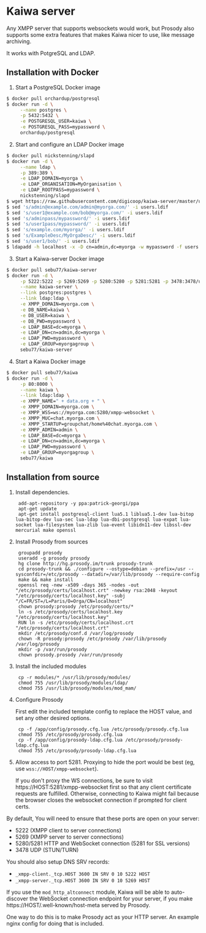 # Kaiwa server

Any XMPP server that supports websockets would work, but Prosody also supports
some extra features that makes Kaiwa nicer to use, like message archiving.

It works with PotgreSQL and LDAP.

## Installation with Docker

1. Start a PostgreSQL Docker image

```bash
$ docker pull orchardup/postgresql
$ docker run -d \
     --name postgres \
     -p 5432:5432 \
     -e POSTGRESQL_USER=kaiwa \
     -e POSTGRESQL_PASS=mypassword \
     orchardup/postgresql
```

2. Start and configure an LDAP Docker image
```bash
$ docker pull nickstenning/slapd
$ docker run -d \
     --name ldap \
     -p 389:389 \
     -e LDAP_DOMAIN=myorga \
     -e LDAP_ORGANISATION=MyOrganisation \
     -e LDAP_ROOTPASS=mypassword \
     nickstenning/slapd
$ wget https://raw.githubusercontent.com/digicoop/kaiwa-server/master/users.ldif
$ sed 's/admin@example.com/admin@myorga.com/' -i users.ldif
$ sed 's/user1@example.com/bob@myorga.com/' -i users.ldif
$ sed 's/adminpass/mypassword/' -i users.ldif
$ sed 's/user1pass/mypassword/' -i users.ldif
$ sed 's/example.com/myorga/' -i users.ldif
$ sed 's/ExampleDesc/MyOrgaDesc/' -i users.ldif
$ sed 's/user1/bob/' -i users.ldif
$ ldapadd -h localhost -x -D cn=admin,dc=myorga -w mypassword -f users.ldif
```

3. Start a Kaiwa-server Docker image
```bash
$ docker pull sebu77/kaiwa-server
$ docker run -d \
     -p 5222:5222 -p 5269:5269 -p 5280:5280 -p 5281:5281 -p 3478:3478/udp \
     --name kaiwa-server \
     --link postgres:postgres \
     --link ldap:ldap \
     -e XMPP_DOMAIN=myorga.com \
     -e DB_NAME=kaiwa \
     -e DB_USER=kaiwa \
     -e DB_PWD=mypassword \
     -e LDAP_BASE=dc=myorga \
     -e LDAP_DN=cn=admin,dc=myorga \
     -e LDAP_PWD=mypassword \
     -e LDAP_GROUP=myorgagroup \
     sebu77/kaiwa-server
```
4. Start a Kaiwa Docker image
```bash
$ docker pull sebu77/kaiwa
$ docker run -d \
     -p 80:8000 \
     --name kaiwa \
     --link ldap:ldap \
     -e XMPP_NAME=" + data.org + " \
     -e XMPP_DOMAIN=myorga.com \
     -e XMPP_WSS=ws://myorga.com:5280/xmpp-websocket \
     -e XMPP_MUC=chat.myorga.com \
     -e XMPP_STARTUP=groupchat/home%40chat.myorga.com \
     -e XMPP_ADMIN=admin \
     -e LDAP_BASE=dc=myorga \
     -e LDAP_DN=cn=admin,dc=myorga \
     -e LDAP_PWD=mypassword \
     -e LDAP_GROUP=myorgagroup \
     sebu77/kaiwa
```
## Installation from source

1. Install dependencies.

        add-apt-repository -y ppa:patrick-georgi/ppa
        apt-get update
        apt-get install postgresql-client lua5.1 liblua5.1-dev lua-bitop lua-bitop-dev lua-sec lua-ldap lua-dbi-postgresql lua-expat lua-socket lua-filesystem lua-zlib lua-event libidn11-dev libssl-dev mercurial make openssl

2. Install Prosody from sources

        groupadd prosody
        useradd -g prosody prosody
        hg clone http://hg.prosody.im/trunk prosody-trunk
        cd prosody-trunk && ./configure --ostype=debian --prefix=/usr --sysconfdir=/etc/prosody --datadir=/var/lib/prosody --require-config
        make && make install
        openssl req -new -x509 -days 365 -nodes -out "/etc/prosody/certs/localhost.crt" -newkey rsa:2048 -keyout "/etc/prosody/certs/localhost.key" -subj "/C=FR/ST=/L=Paris/O=Orga/CN=localhost"
        chown prosody:prosody /etc/prosody/certs/*
        ln -s /etc/prosody/certs/localhost.key "/etc/prosody/certs/localhost.key"
        RUN ln -s /etc/prosody/certs/localhost.crt "/etc/prosody/certs/localhost.crt"
        mkdir /etc/prosody/conf.d /var/log/prosody
        chown -R prosody:prosody /etc/prosody /var/lib/prosody /var/log/prosody
        mkdir -p /var/run/prosody
        chown prosody.prosody /var/run/prosody

3. Install the included modules

        cp -r modules/* /usr/lib/prosody/modules/
        chmod 755 /usr/lib/prosody/modules/ldap/
        chmod 755 /usr/lib/prosody/modules/mod_mam/

4. Configure Prosody

   First edit the included template config to replace the HOST value, and set any other desired options.

        cp -f /app/config/prosody.cfg.lua /etc/prosody/prosody.cfg.lua
        chmod 755 /etc/prosody/prosody.cfg.lua
        cp -f /app/config/prosody-ldap.cfg.lua /etc/prosody/prosody-ldap.cfg.lua
        chmod 755 /etc/prosody/prosody-ldap.cfg.lua

5. Allow access to port 5281. Proxying to hide the port would be best (eg, use `wss://HOST/xmpp-websocket`).

   If you don't proxy the WS connections, be sure to visit https://HOST:5281/xmpp-websocket first so that
   any client certificate requests are fulfilled. Otherwise, connecting to Kaiwa might fail because the
   browser closes the websocket connection if prompted for client certs.


By default, You will need to ensure that these ports are open on your server:

- 5222 (XMPP client to server connections)
- 5269 (XMPP server to server connections)
- 5280/5281 HTTP and WebSocket connection (5281 for SSL versions)
- 3478 UDP (STUN/TURN)

You should also setup DNS SRV records:

- `_xmpp-client._tcp.HOST 3600 IN SRV 0 10 5222 HOST`
- `_xmpp-server._tcp.HOST 3600 IN SRV 0 10 5269 HOST`

If you use the `mod_http_altconnect` module, Kaiwa will be able to auto-discover the WebSocket connection
endpoint for your server, if you make https://HOST/.well-known/host-meta served by Prosody.

One way to do this is to make Prosody act as your HTTP server. An example nginx config for doing that
is included.

